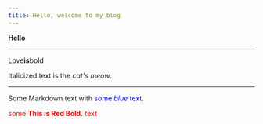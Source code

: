 ```yaml
---
title: Hello, welcome to my blog
---
```



**Hello**

---
Love**is**bold

Italicized text is the *cat's meow*.

---

Some Markdown text with <span style="color:blue">some *blue* text</span>.

<span style="color:red">some **This is Red Bold.** text</span>
